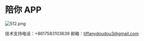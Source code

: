 # 陪你 APP

![512.png](http://upload-images.jianshu.io/upload_images/310787-85bdec60582eade3.png?imageMogr2/auto-orient/strip%7CimageView2/2/w/1240)

技术支持电话：+8617583103639 邮箱：tiffanydoudou3@gmail.com
